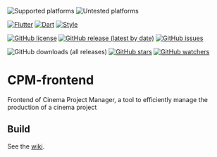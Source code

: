 ![Supported platforms](https://img.shields.io/badge/Supported%20platforms-Android%20%7C%20Windows%20%7C%20Web-green)
![Untested platforms](https://img.shields.io/badge/Untested%20platforms-Linux%20%7C%20iOS%20%7C%20macOS-orange)

[![Flutter](https://img.shields.io/badge/Flutter-3.10.0-blue)](https://flutter.dev/)
[![Dart](https://img.shields.io/badge/Dart-%3E%3D3.0.0%20%3C4.0.0-blue)](https://dart.dev/)
[![Style](https://img.shields.io/badge/Style-Dart%20Code%20Metrics-blue)](https://dartcodemetrics.dev/)

[![GitHub license](https://img.shields.io/github/license/StudioRvAndCo/CPM-frontend)](https://github.com/StudioRvAndCo/CPM-frontend/blob/main/LICENSE)
[![GitHub release (latest by date)](https://img.shields.io/github/v/release/StudioRvAndCo/CPM-frontend)](https://github.com/StudioRvAndCo/CPM-frontend/releases)
[![GitHub issues](https://img.shields.io/github/issues/StudioRvAndCo/CPM-frontend)](https://github.com/StudioRvAndCo/CPM-frontend/issues)

![GitHub downloads (all releases)](https://img.shields.io/github/downloads/StudioRvAndCo/CPM-frontend/total?style=social)
[![GitHub stars](https://img.shields.io/github/stars/StudioRvAndCo/CPM-frontend?style=social)](https://github.com/StudioRvAndCo/CPM-frontend/stargazers)
[![GitHub watchers](https://img.shields.io/github/watchers/StudioRvAndCo/CPM-frontend?style=social)](https://github.com/StudioRvAndCo/CPM-frontend/watchers)

# CPM-frontend

Frontend of Cinema Project Manager, a tool to efficiently manage the production of a cinema project

## Build

See the [wiki](https://github.com/StudioRvAndCo/CPM-frontend/wiki/Build).
